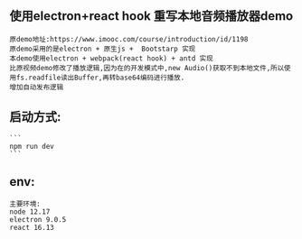 ## 使用electron+react hook 重写本地音频播放器demo

    原demo地址:https://www.imooc.com/course/introduction/id/1198
    原demo采用的是electron + 原生js +  Bootstarp 实现
    本demo使用electron + webpack(react hook) + antd 实现
    比原视频demo修改了播放逻辑,因为在的开发模式中,new Audio()获取不到本地文件,所以使用fs.readfile读出Buffer,再转base64编码进行播放.
    增加自动发布逻辑

## 启动方式:

    ```
    npm run dev
    ```

## env:

    主要环境:
    node 12.17 
    electron 9.0.5
    react 16.13

